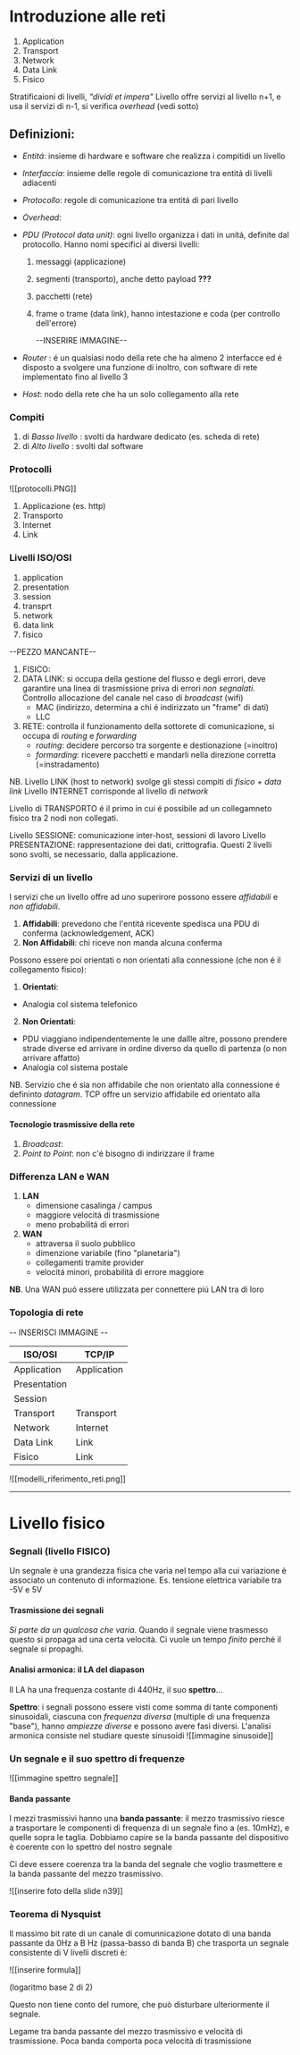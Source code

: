 # Introduzione alle reti

1. Application
2. Transport
3. Network
4. Data Link
5. Fisico

Stratificaioni di livelli, *"dividi et impera"*
Livello offre servizi al livello n+1, e usa il servizi di n-1, si verifica *overhead* (vedi sotto)

## Definizioni:
- *Entitá*: insieme di hardware e software che realizza i compitidi un livello
- *Interfaccia*: insieme delle regole di comunicazione tra entitá di livelli adiacenti 
- *Protocollo*: regole di comunicazione tra entitá di pari livello
- *Overhead*: 
- *PDU (Protocol data unit)*: ogni livello organizza i dati in unitá, definite dal protocollo. Hanno nomi specifici ai diversi livelli:
	1. messaggi (applicazione)
	2. segmenti (transporto), anche detto payload **???**
	3. pacchetti (rete)
	4. frame o trame (data link), hanno intestazione e coda (per controllo dell'errore)

		--INSERIRE IMMAGINE--

- *Router* : é un qualsiasi nodo della rete che ha almeno 2 interfacce ed é disposto a svolgere una funzione di inoltro, con software di rete implementato fino al livello 3
- *Host*: nodo della rete che ha un solo collegamento alla rete 

### Compiti
1. di *Basso livello* : svolti da hardware dedicato (es. scheda di rete)
2. di *Alto livello* : svolti dal software

### Protocolli
![[protocolli.PNG]]
1. Applicazione (es. http)
2. Transporto
3. Internet
4. Link

### Livelli ISO/OSI
1. application
2. presentation
3. session
4. transprt
5. network
6. data link
7. fisico

--PEZZO MANCANTE--
1. FISICO: 
2. DATA LINK: si occupa della gestione del flusso e degli errori, deve garantire una linea di trasmissione priva di errori _non segnalati_. Controllo allocazione del canale nel caso di *broadcast* (wifi)
	- MAC (indirizzo, determina a chi é indirizzato un "frame" di dati)
	- LLC
3. RETE: controlla il funzionamento della sottorete di comunicazione, si occupa di _routing_ e _forwarding_
	- *routing*: decidere percorso tra sorgente e destionazione (=inoltro)
	- *formarding*:  ricevere pacchetti e mandarli nella direzione corretta (=instradamento)

NB. 
Livello LINK (host to network) svolge gli stessi compiti di *fisico* + *data link*
Livello INTERNET corrisponde al livello di *network*

Livello di TRANSPORTO é il primo in cui é possibile ad un collegamneto fisico tra 2 nodi non collegati. 

Livello SESSIONE: comunicazione inter-host, sessioni di lavoro
Livello PRESENTAZIONE: rappresentazione dei dati, crittografia.
Questi 2 livelli sono svolti, se necessario, dalla applicazione.

### Servizi di un livello
I servizi che un livello offre ad uno superirore possono essere *affidabili* e *non affidabili*.
1. **Affidabili**: prevedono che l'entitá ricevente spedisca una PDU di conferma (acknowledgement,  ACK)
2. **Non Affidabili**: chi riceve non manda alcuna conferma

Possono essere poi orientati o non orientati alla connessione (che non é il collegamento fisico):
1. **Orientati**:
- Analogia col sistema telefonico
2. **Non Orientati**:
- PDU viaggiano indipendentemente le une dallle altre, possono prendere strade diverse ed arrivare in ordine diverso da quello di partenza (o non arrivare affatto)
- Analogia col sistema postale

NB. Servizio che é sia non affidabile che non orientato alla connessione é defininto *datagram*. 
TCP offre un servizio affidabile ed orientato alla connessione

#### Tecnologie trasmissive della rete
1. *Broadcast*: 
2. *Point to Point*: non c'é bisogno di indirizzare il frame

### Differenza LAN e WAN
1. **LAN**
	- dimensione casalinga / campus
	- maggiore velocitá di trasmissione
	- meno probabilitá di errori
2. **WAN**
	- attraversa il suolo pubblico
	- dimenzione variabile (fino "planetaria")
	- collegamenti tramite provider
	- velocitá minori, probabilitá di errore maggiore

**NB**. Una WAN puó essere utilizzata per connettere piú LAN tra di loro

### Topologia di rete

-- INSERISCI IMMAGINE --



ISO/OSI | TCP/IP
--------|--------
Application|Application
Presentation|
Session|
Transport|Transport
Network|Internet
Data Link|Link
Fisico|Link

![[modelli_riferimento_reti.png]]

----

# Livello fisico

### Segnali (livello FISICO)
Un segnale è una grandezza fisica che varia nel tempo alla cui variazione è associato un contenuto di informazione. Es. tensione elettrica variabile tra -5V e 5V

#### Trasmissione dei segnali
*Si parte da un qualcosa che varia*. Quando il segnale viene trasmesso questo si propaga ad una certa velocità. Ci vuole un tempo *finito* perché il segnale si propaghi.

#### Analisi armonica: il LA del diapason
Il LA ha una frequenza costante di 440Hz, il suo **spettro**...

**Spettro**: i segnali possono essere visti come somma di tante componenti sinusoidali, ciascuna con *frequenza diversa* (multiple di una frequenza "base"), hanno *ampiezze diverse* e possono avere fasi diversi. L'analisi armonica consiste nel studiare queste sinusoidi
![[immagine sinusoide]]

### Un segnale e il suo spettro di frequenze
![[immagine spettro segnale]]

#### Banda passante

I mezzi trasmissivi hanno una **banda passante**: il mezzo trasmissivo riesce a trasportare le componenti di frequenza di un segnale fino a (es. 10mHz), e quelle sopra le taglia. 
Dobbiamo capire se la banda passante del dispositivo è coerente con lo spettro del nostro segnale

Ci deve essere coerenza tra la banda del segnale che voglio trasmettere e la banda passante del mezzo trasmissivo.

![[inserire foto della slide n39]]

### Teorema di Nysquist

Il massimo bit rate di un canale di comunnicazione dotato di una banda passante da 0Hz a B Hz (passa-basso di banda B) che trasporta un segnale consistente di V livelli discreti è:

![[inserire formula]]

(logaritmo base 2 di 2)

Questo non tiene conto del rumore, che può disturbare ulteriormente il segnale.

Legame tra banda passante del mezzo trasmissivo e velocità di trasmissione.
Poca banda comporta poca velocità di trasmissione
